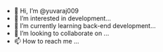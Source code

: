 - 👋 Hi, I’m @yuvaraj009
- 👀 I’m interested in development...
- 🌱 I’m currently learning back-end development...
- 💞️ I’m looking to collaborate on ...
- 📫 How to reach me ...

<!---
yuvaraj009/yuvaraj009 is a ✨ special ✨ repository because its `README.md` (this file) appears on your GitHub profile.
You can click the Preview link to take a look at your changes.
--->

